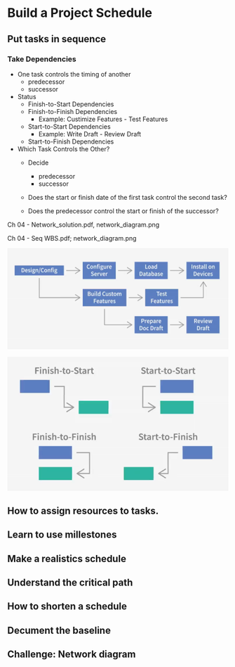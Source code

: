 # Build a Project Schedule

## Put tasks in sequence

### Take Dependencies
+ One task controls the timing of another
  + predecessor
  + successor
+ Status
  + Finish-to-Start Dependencies
  + Finish-to-Finish Dependencies
    + Example: Custimize Features - Test Features
  + Start-to-Start Dependencies
    + Example: Write Draft - Review Draft
  + Start-to-Finish Dependencies
+ Which Task Controls the Other? 
  + Decide
    + predecessor
    + successor

  + Does the start or finish date of the first task control the second task?
  + Does the predecessor control the start or finish of the successor?





Ch 04 - Network_solution.pdf, network_diagram.png

Ch 04 - Seq WBS.pdf; network_diagram.png

![image-20241106101211097](/images/pm/04_01.png)

![image-20241106102233769](/images/pm/04_02.png)



## How to assign resources to tasks.

## Learn to use millestones

## Make a realistics schedule

## Understand the critical path

## How to shorten a schedule

## Decument the baseline

## Challenge: Network diagram
